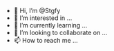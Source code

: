 - 👋 Hi, I’m @Stgfy
- 👀 I’m interested in ...
- 🌱 I’m currently learning ...
- 💞️ I’m looking to collaborate on ...
- 📫 How to reach me ...

<!---
Stgfy/Stgfy is a ✨ special ✨ repository because its `README.md` (this file) appears on your GitHub profile.
You can click the Preview link to take a look at your changes.
--->
